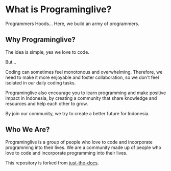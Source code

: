 # What is Programinglive?

Programmers Hoods... Here, we build an army of programmers.

## Why Programinglive?

The idea is simple, yes we love to code. 

But...

Coding can sometimes feel monotonous and overwhelming. 
Therefore, we need to make it more enjoyable and foster collaboration, so we don't feel isolated in our daily coding tasks.

Programinglive also encourage you to learn programming and make positive impact in Indonesia, by creating a community that share knowledge and resources and help each other to grow.

By join our community, we try to create a better future for Indonesia.

## Who We Are?

Programinglive is a group of people who love to code and incorporate programming into their lives. We are a community made up of people who love to code and incorporate programming into their lives.

This repository is forked from [just-the-docs](https://github.com/pmarsceill/just-the-docs).